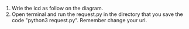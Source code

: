 1. Wrie the lcd as follow on the diagram.
2. Open terminal and run the request.py in the directory that you save the code "python3 request.py". Remember change your url.
